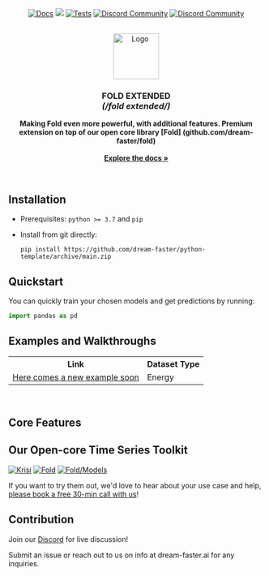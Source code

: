 <!-- # python-template -->

<p align="center">
  <a href="https://dream-faster.github.io/python-template/"><img alt="Docs" src="https://img.shields.io/github/actions/workflow/status/dream-faster/python-template/docs.yaml?logo=readthedocs"></a>
  <a href="https://codecov.io/gh/dream-faster/python-template" ><img src="https://codecov.io/gh/dream-faster/python-template/branch/main/graph/badge.svg?token=Z7I2XSF188"/></a>
  <a href="https://github.com/dream-faster/python-template/actions/workflows/tests.yaml"><img alt="Tests" src="https://github.com/dream-faster/python-template/actions/workflows/tests.yaml/badge.svg"/></a>
  <a href="https://discord.gg/EKJQgfuBpE"><img alt="Discord Community" src="https://img.shields.io/badge/Discord-%235865F2.svg?logo=discord&logoColor=white"></a>
  <a href="https://calendly.com/mark-szulyovszky/consultation"><img alt="Discord Community" src="https://shields.io/badge/-Speak%20with%20us-orange?logo=minutemailer&logoColor=white"></a>
</p>

<!-- PROJECT LOGO -->
<br />
<div align="center">
  <a href="https://dream-faster.github.io/python-template/">
    <img src="https://raw.githubusercontent.com/dream-faster/python-template/main/docs/images/logo.svg" alt="Logo" width="90" >
  </a>
<h3 align="center"><b>FOLD EXTENDED</b><br> <i>(/fold extended/)</i></h3>
  <p align="center">
    <b>Making Fold even more powerful, with additional features. Premium extension on top of our open core library [Fold] (github.com/dream-faster/fold)</b><br>
    <br/>
    <a href="https://dream-faster.github.io/python-template/"><strong>Explore the docs »</strong></a>
  </p>
</div>
<br />

<!-- INTRO -->



<!-- GETTING STARTED -->
## Installation

- Prerequisites: `python >= 3.7` and `pip`

- Install from git directly:
  ```
  pip install https://github.com/dream-faster/python-template/archive/main.zip
  ```

## Quickstart

You can quickly train your chosen models and get predictions by running:

```python
import pandas as pd
```



</li>

<!-- GETTING STARTED -->

## Examples and Walkthroughs
<table style="width:100%">
  <tr>
    <th>Link</th>
    <th>Dataset Type</th>
  </tr>
  <tr>
    <td> 
      <a href='https://github.com/dream-faster/python-template/blob/main/docs/examples/_original.py' target="_blank">Here comes a new example soon</a></td>
    <td>Energy</td>
  </tr>
</table>



<br/>

## Core Features




## Our Open-core Time Series Toolkit

[![Krisi](https://raw.githubusercontent.com/dream-faster/python-template/main/docs/images/overview_diagrams/dream_faster_suite_krisi.svg)](https://github.com/dream-faster/krisi)
[![Fold](https://raw.githubusercontent.com/dream-faster/python-template/main/docs/images/overview_diagrams/dream_faster_suite_fold.svg)](https://github.com/dream-faster/fold)
[![Fold/Models](https://raw.githubusercontent.com/dream-faster/python-template/main/docs/images/overview_diagrams/dream_faster_suite_fold_models.svg)](https://github.com/dream-faster/fold-models)

If you want to try them out, we'd love to hear about your use case and help, [please book a free 30-min call with us](https://calendly.com/mark-szulyovszky/consultation)!

## Contribution

Join our [Discord](https://discord.gg/EKJQgfuBpE) for live discussion!

Submit an issue or reach out to us on info at dream-faster.ai for any inquiries.


